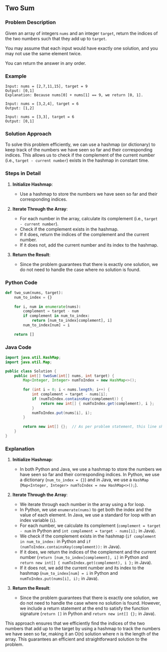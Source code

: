 ## Two Sum

### Problem Description
Given an array of integers `nums` and an integer `target`, return the indices of the two numbers such that they add up to `target`.

You may assume that each input would have exactly one solution, and you may not use the same element twice.

You can return the answer in any order.

### Example
```
Input: nums = [2,7,11,15], target = 9
Output: [0,1]
Explanation: Because nums[0] + nums[1] == 9, we return [0, 1].
```
```
Input: nums = [3,2,4], target = 6
Output: [1,2]
```
```
Input: nums = [3,3], target = 6
Output: [0,1]
```

### Solution Approach
To solve this problem efficiently, we can use a hashmap (or dictionary) to keep track of the numbers we have seen so far and their corresponding indices. This allows us to check if the complement of the current number (i.e., `target - current number`) exists in the hashmap in constant time.

### Steps in Detail

1. **Initialize Hashmap**:
   - Use a hashmap to store the numbers we have seen so far and their corresponding indices.

2. **Iterate Through the Array**:
   - For each number in the array, calculate its complement (i.e., `target - current number`).
   - Check if the complement exists in the hashmap.
   - If it does, return the indices of the complement and the current number.
   - If it does not, add the current number and its index to the hashmap.

3. **Return the Result**:
   - Since the problem guarantees that there is exactly one solution, we do not need to handle the case where no solution is found.

### Python Code
```python
def two_sum(nums, target):
    num_to_index = {}
    
    for i, num in enumerate(nums):
        complement = target - num
        if complement in num_to_index:
            return [num_to_index[complement], i]
        num_to_index[num] = i
    
    return []
```

### Java Code
```java
import java.util.HashMap;
import java.util.Map;

public class Solution {
    public int[] twoSum(int[] nums, int target) {
        Map<Integer, Integer> numToIndex = new HashMap<>();
        
        for (int i = 0; i < nums.length; i++) {
            int complement = target - nums[i];
            if (numToIndex.containsKey(complement)) {
                return new int[] { numToIndex.get(complement), i };
            }
            numToIndex.put(nums[i], i);
        }
        
        return new int[] {};  // As per problem statement, this line should never be reached.
    }
}
```

### Explanation

1. **Initialize Hashmap**:
   - In both Python and Java, we use a hashmap to store the numbers we have seen so far and their corresponding indices. In Python, we use a dictionary (`num_to_index = {}`) and in Java, we use a `HashMap` (`Map<Integer, Integer> numToIndex = new HashMap<>();`).

2. **Iterate Through the Array**:
   - We iterate through each number in the array using a for loop.
   - In Python, we use `enumerate(nums)` to get both the index and the value of each element. In Java, we use a standard for loop with an index variable (`i`).
   - For each number, we calculate its complement (`complement = target - num` in Python and `int complement = target - nums[i];` in Java).
   - We check if the complement exists in the hashmap (`if complement in num_to_index:` in Python and `if (numToIndex.containsKey(complement)):` in Java).
   - If it does, we return the indices of the complement and the current number (`return [num_to_index[complement], i]` in Python and `return new int[] { numToIndex.get(complement), i };` in Java).
   - If it does not, we add the current number and its index to the hashmap (`num_to_index[num] = i` in Python and `numToIndex.put(nums[i], i);` in Java).

3. **Return the Result**:
   - Since the problem guarantees that there is exactly one solution, we do not need to handle the case where no solution is found. However, we include a return statement at the end to satisfy the function signature (`return []` in Python and `return new int[] {};` in Java).

This approach ensures that we efficiently find the indices of the two numbers that add up to the target by using a hashmap to track the numbers we have seen so far, making it an O(n) solution where n is the length of the array. This guarantees an efficient and straightforward solution to the problem.